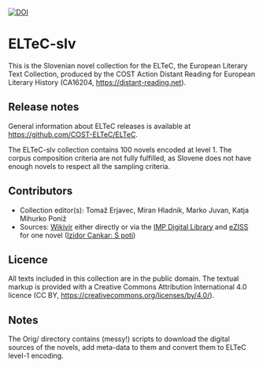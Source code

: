 [![DOI](https://zenodo.org/badge/DOI/10.5281/zenodo.3518109.svg)](https://doi.org/10.5281/zenodo.3518109)

# ELTeC-slv

This is the Slovenian novel collection for the ELTeC, the European Literary Text Collection, produced by the COST Action Distant Reading for European Literary History (CA16204, https://distant-reading.net). 

## Release notes

General information about ELTeC releases is available at https://github.com/COST-ELTeC/ELTeC.  

The ELTeC-slv collection contains 100 novels encoded at level 1. The corpus composition criteria are not fully fulfilled, as Slovene does not have enough novels to respect all the sampling criteria.

## Contributors

* Collection editor(s): Tomaž Erjavec, Miran Hladnik, Marko Juvan, Katja Mihurko Poniž
* Sources: [Wikivir](https://sl.wikisource.org/) either directly or via the [IMP Digital Library](http://hdl.handle.net/11356/1031) and [eZISS](http://nl.ijs.si/e-zrc/) for one novel ([Izidor Cankar: S poti](http://nl.ijs.si/e-zrc/izidor/index-en.html))

## Licence

All texts included in this collection are in the public domain. The textual markup is provided with a Creative Commons Attribution International 4.0 licence (CC BY, https://creativecommons.org/licenses/by/4.0/).

## Notes

The Orig/ directory contains (messy!) scripts to download the digital sources of the novels, add meta-data to them and convert them to ELTeC level-1 encoding.
